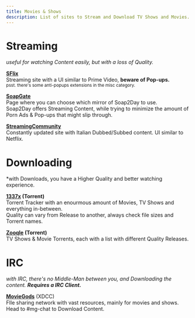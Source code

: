 ```yaml
---
title: Movies & Shows
description: List of sites to Stream and Download TV Shows and Movies.
---
```


# Streaming
*useful for watching Content easily, but with a loss of Quality.*

[**SFlix**](https://sflix.to/home)  
Streaming site with a UI similar to Prime Video, **beware of Pop-ups.**  
<sub>psst. there's some anti-popups extensions in the misc category.</sub>

[**SoapGate**](https://soapgate.org/)  
Page where you can choose which mirror of Soap2Day to use.  
Soap2Day offers Streaming Content, while trying to minimize the amount of Porn Ads & Pop-ups that might slip through.

[**StreamingCommunity**](https://streamingcommunity.video/)  
Constantly updated site with Italian Dubbed/Subbed content. UI similar to Netflix.



# Downloading
*with Downloads, you have a Higher Quality and better watching experience.

**[1337x](https://1337x.to) (Torrent)**  
Torrent Tracker with an enourmous amount of Movies, TV Shows and everything in-between.  
Quality can vary from Release to another, always check file sizes and Torrent names.  

**[Zooqle](https://zooqle.com/) (Torrent)**  
TV Shows & Movie Torrents, each with a list with different Quality Releases.



# IRC
*with IRC, there's no Middle-Man between you, and Downloading the content.* **_Requires a IRC Client._**

[**MovieGods**](irc://irc.abjects.net/MOVIEGODS) (XDCC)  
FIle sharing network with vast resources, mainly for movies and shows. Head to #mg-chat to Download Content.


